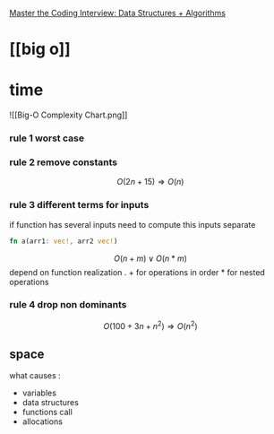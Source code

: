 [Master the Coding Interview: Data Structures + Algorithms](https://www.udemy.com/course/master-the-coding-interview-data-structures-algorithms/)

# [[big o]]
# time



![[Big-O Complexity Chart.png]]




### rule 1 worst case 


### rule 2 remove constants 
$$ O (2n + 15) \Rightarrow O (n)$$

### rule 3 different terms for inputs 
if function has several inputs need to compute this inputs separate 
```rust
fn a(arr1: vec!, arr2 vec!)
```


$$ O (n+m) \lor O (n*m)$$ depend on function realization . + for operations in order * for nested operations


### rule 4 drop non dominants
$$O (100 + 3n + n^2) \Rightarrow O (n^2)$$

## space 

what causes :
- variables 
- data structures 
- functions call 
- allocations 












